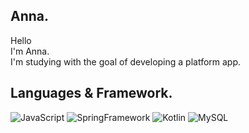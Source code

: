 ## Anna.

Hello <br>
I'm Anna. <br>
I'm studying with the goal of developing a platform app. <br>


## Languages & Framework.

![JavaScript](https://img.shields.io/badge/JavaScript-F7DF1E?style=flat-square&logo=javascript&logoColor=white)
![SpringFramework](http://img.shields.io/badge/Spring-6DB33F?style=flat-square&logo=spring&logoColor=white)
![Kotlin](http://img.shields.io/badge/Kotlin-7F52FF?style=flat-square&logo=kotlin&logoColor=white)
![MySQL](https://img.shields.io/badge/MySQL-4479A1?style=flat-square&logo=MySQL&logoColor=white)
<!-- ![SpringBoot](https://img.shields.io/badge/Spring%20Boot-6DB33F?style=flat-square&logo=springboot&logoColor=white) -->

